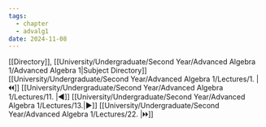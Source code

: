 ```yaml
---
tags:
  - chapter
  - advalg1
date: 2024-11-08
---
```

[[Directory]], [[University/Undergraduate/Second Year/Advanced Algebra 1/Advanced Algebra 1|Subject Directory]]
[[University/Undergraduate/Second Year/Advanced Algebra 1/Lectures/1. |🞀🞀]] [[University/Undergraduate/Second Year/Advanced Algebra 1/Lectures/11. |◀]] [[University/Undergraduate/Second Year/Advanced Algebra 1/Lectures/13.|▶]] [[University/Undergraduate/Second Year/Advanced Algebra 1/Lectures/22. |🞂🞂]]
# 
## 
### 
